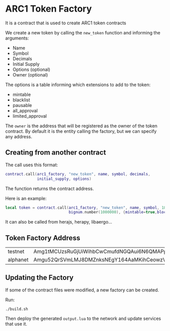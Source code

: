 # ARC1 Token Factory

It is a contract that is used to create ARC1 token contracts

We create a new token by calling the `new_token` function and informing
the arguments:

* Name
* Symbol
* Decimals
* Initial Supply
* Options (optional)
* Owner   (optional)

The options is a table informing which extensions to add to the token:

* mintable
* blacklist
* pausable
* all_approval
* limited_approval

The `owner` is the address that will be registered as the owner of the
token contract. By default it is the entity calling the factory, but
we can specify any address.


## Creating from another contract

The call uses this format:

```lua
contract.call(arc1_factory, "new_token", name, symbol, decimals,
              initial_supply, options)
```

The function returns the contract address.

Here is an example:

```lua
local token = contract.call(arc1_factory, "new_token", name, symbol, 18,
                            bignum.number(1000000), {mintable=true,blocklist=true})
```

It can also be called from herajs, herapy, libaergo...


## Token Factory Address

<table>
  <tr><td>testnet</td><td>Amg1tMCUzsRuGjUiWihbCwCmufdNGQAui6N6QMAPpz4wC4Y7eM1g</td></tr>
  <tr><td>alphanet</td><td>Amgu52QrSVmLMJ8DMZnksNEgY164AaMKihCeowzVcmz6KQz5xXp2</td></tr>
</table>


## Updating the Factory

If some of the contract files were modified, a new factory can be created.

Run:

```
./build.sh
```

Then deploy the generated `output.lua` to the network and update services
that use it.
